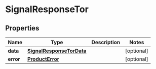 

# SignalResponseTor


## Properties

| Name | Type | Description | Notes |
|------------ | ------------- | ------------- | -------------|
|**data** | [**SignalResponseTorData**](SignalResponseTorData.md) |  |  [optional] |
|**error** | [**ProductError**](ProductError.md) |  |  [optional] |



